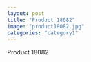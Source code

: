 ```yaml
---
layout: post
title: "Product 18082"
image: "product18082.jpg"
categories: "category1"
---
```

Product 18082
